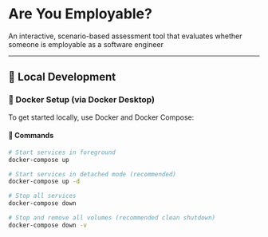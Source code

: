 # Are You Employable?
An interactive, scenario-based assessment tool that evaluates whether someone is employable as a software engineer

---

## 🚀 Local Development

### 🐳 Docker Setup (via Docker Desktop)

To get started locally, use Docker and Docker Compose:

#### 🔧 Commands

```bash
# Start services in foreground
docker-compose up

# Start services in detached mode (recommended)
docker-compose up -d

# Stop all services
docker-compose down

# Stop and remove all volumes (recommended clean shutdown)
docker-compose down -v
```